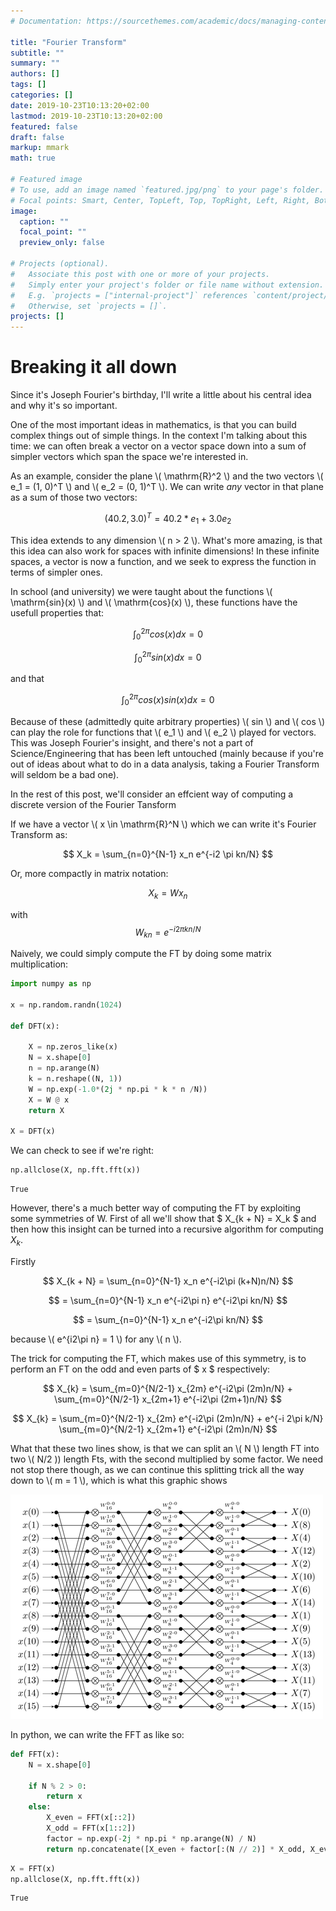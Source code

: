 ```yaml
---
# Documentation: https://sourcethemes.com/academic/docs/managing-content/

title: "Fourier Transform"
subtitle: ""
summary: ""
authors: []
tags: []
categories: []
date: 2019-10-23T10:13:20+02:00
lastmod: 2019-10-23T10:13:20+02:00
featured: false
draft: false
markup: mmark
math: true

# Featured image
# To use, add an image named `featured.jpg/png` to your page's folder.
# Focal points: Smart, Center, TopLeft, Top, TopRight, Left, Right, BottomLeft, Bottom, BottomRight.
image:
  caption: ""
  focal_point: ""
  preview_only: false

# Projects (optional).
#   Associate this post with one or more of your projects.
#   Simply enter your project's folder or file name without extension.
#   E.g. `projects = ["internal-project"]` references `content/project/deep-learning/index.md`.
#   Otherwise, set `projects = []`.
projects: []
---
```

# Breaking it all down

Since it's Joseph Fourier's birthday, I'll write a little about his central idea and why it's so important.

One of the most important ideas in mathematics, is that you can build complex things out of simple things. In the context I'm talking about this time: we can often break a vector on a vector space down into a sum of simpler vectors which span the space we're interested in.

As an example, consider the plane \\( \mathrm{R}^2 \\) and the two vectors \\( e_1 = (1, 0)^T \\) and \\( e_2 = (0, 1)^T \\). We can write *any* vector in that plane as a sum  of those two vectors:

$$ (40.2, 3.0)^T = 40.2 * e_1 + 3.0 e_2 $$

This idea extends to any dimension \\( n > 2 \\). What's more amazing, is that this idea can also work for spaces with infinite dimensions! In these infinite spaces, a vector is now a function, and we seek to express the function in terms of simpler ones.

In school (and university) we were taught about the functions \\( \mathrm{sin}(x) \\) and \\( \mathrm{cos}(x) \\), these functions have the usefull properties that:

$$ \int_0^{2\pi} cos(x) dx  = 0 $$

$$ \int_0^{2\pi} sin(x) dx  = 0 $$

and that

$$ \int_0^{2\pi} cos(x) sin(x) dx  = 0 $$

Because of these (admittedly quite arbitrary properties) \\( sin \\) and \\( cos \\) can play the role for functions that \\( e_1 \\) and \\( e_2 \\) played for vectors. This was Joseph Fourier's insight, and there's not a part of Science/Engineering that has been left untouched (mainly because if you're out of ideas about what to do in a data analysis, taking a Fourier Transform will seldom be  a bad one).

In the rest of this post, we'll consider an effcient way of computing a discrete version of the Fourier Tansform

If we have a vector \\( x  \in \mathrm{R}^N \\) which we can write it's Fourier Transform as:

$$ X_k = \sum_{n=0}^{N-1} x_n e^{-i2 \pi kn/N} $$

Or, more compactly in matrix notation:

$$ X_k = W x_n $$

with $$ W_{kn} = e^{-i2\pi kn/N} $$

Naively, we could simply compute the FT by doing some matrix multiplication:


```python
import numpy as np

x = np.random.randn(1024)

def DFT(x):

    X = np.zeros_like(x)
    N = x.shape[0]
    n = np.arange(N)
    k = n.reshape((N, 1))
    W = np.exp(-1.0*(2j * np.pi * k * n /N))
    X = W @ x
    return X

X = DFT(x)
```

We can check to see if we're right:


```python
np.allclose(X, np.fft.fft(x))
```




    True



However, there's a much better way of computing the FT by exploiting some symmetries of W. First of all we'll show that $ X_{k + N} = X_k $ and then how this insight can be turned into a recursive algorithm for computing $X_k$.

Firstly

$$ X_{k + N} = \sum_{n=0}^{N-1} x_n e^{-i2\pi (k+N)n/N}  $$


$$ = \sum_{n=0}^{N-1} x_n e^{-i2\pi n} e^{-i2\pi kn/N} $$

$$ = \sum_{n=0}^{N-1} x_n e^{-i2\pi kn/N} $$

because \\( e^{i2\pi n} = 1 \\) for any \\( n \\).

The trick for computing the FT, which makes use of this symmetry, is to perform an FT on the odd and even parts of $ x $ respectively:

$$ X_{k} = \sum_{m=0}^{N/2-1} x_{2m} e^{-i2\pi (2m)n/N} + \sum_{m=0}^{N/2-1} x_{2m+1} e^{-i2\pi (2m+1)n/N} $$

$$ X_{k} = \sum_{m=0}^{N/2-1} x_{2m} e^{-i2\pi (2m)n/N} + e^{-i 2\pi k/N} \sum_{m=0}^{N/2-1} x_{2m+1} e^{-i2\pi (2m)n/N} $$

What that these two lines show, is that we can split an \\( N \\) length FT into two \\( N/2 \)) length Fts, with the second multiplied by some factor. We need not stop there though, as we can continue this splitting trick all the way down to \\( m = 1 \\), which is what this graphic shows

<img src="radix2fft.png">

In python, we can write the FFT as like so:


```python
def FFT(x):
    N = x.shape[0]

    if N % 2 > 0:
        return x
    else:
        X_even = FFT(x[::2])
        X_odd = FFT(x[1::2])
        factor = np.exp(-2j * np.pi * np.arange(N) / N)
        return np.concatenate([X_even + factor[:(N // 2)] * X_odd, X_even + factor[(N // 2):] * X_odd])
```


```python
X = FFT(x)
np.allclose(X, np.fft.fft(x))
```




    True
